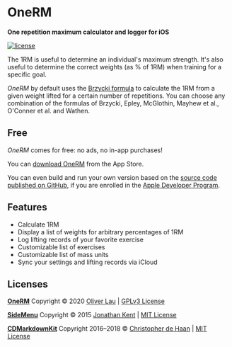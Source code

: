 #  OneRM

__One repetition maximum calculator and logger for iOS__

[![license](https://img.shields.io/github/license/ola-ct/OneRM)](LICENSE)

The 1RM is useful to determine an individual's maximum strength. It's also useful to determine the correct weights (as % of 1RM) when training for a specific goal. 

_OneRM_ by default uses the [Brzycki formula](https://en.wikipedia.org/wiki/One-repetition_maximum#Brzycki) to calculate the 1RM from a given weight lifted for a certain number of repetitions. You can choose any combination of the formulas of Brzycki, Epley, McGlothin, Mayhew et al., O'Conner et al. and Wathen. 

## Free

_OneRM_ comes for free: no ads, no in-app purchases!

You can [download OneRM](https://apps.apple.com/de/app/one-rm/id1515096906) from the App Store.

You can even build and run your own version based on the [source code published on GitHub](https://github.com/ola-ct/1RM), if you are enrolled in the [Apple Developer Program](https://developer.apple.com/programs/).

## Features

 - Calculate 1RM
 - Display a list of weights for arbitrary percentages of 1RM
 - Log lifting records of your favorite exercise
 - Customizable list of exercises
 - Customizable list of mass units
 - Sync your settings and lifting records via iCloud

## Licenses

**[OneRM](https://github.com/ola-ct/1RM)** Copyright © 2020 [Oliver Lau](https://github.com/ola-ct) | [GPLv3 License](LICENSE)

**[SideMenu](https://github.com/jonkykong/SideMenu)** Copyright © 2015 [Jonathan Kent](mailto:contact@jonkent.me) | [MIT License](https://opensource.org/licenses/MIT)

**[CDMarkdownKit](https://github.com/chrisdhaan/CDMarkdownKit)** Copyright 2016–2018 © [Christopher de Haan](mailtocontact@christopherdehaan.me) | [MIT License](https://opensource.org/licenses/MIT)
